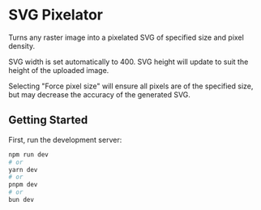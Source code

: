 # SVG Pixelator

Turns any raster image into a pixelated SVG of specified size and pixel density.

SVG width is set automatically to 400. SVG height will update to suit the height of the uploaded image.

Selecting "Force pixel size" will ensure all pixels are of the specified size, but may decrease the accuracy of the generated SVG.

## Getting Started

First, run the development server:

```bash
npm run dev
# or
yarn dev
# or
pnpm dev
# or
bun dev
```
